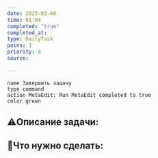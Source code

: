 ```yaml
---
date: 2025-03-08
time: 01:04
completed: "true"
completed_at: 
type: DailyTask
poins: 1
priority: 4
source: 

---
```



```button
name Завершить задачу
type command
action MetaEdit: Run MetaEdit completed to true
color green
```

## ⚠️Описание задачи:



## 📝Что нужно сделать:
